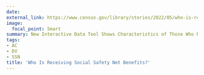 ```yaml
---
date:
external_link: https://www.census.gov/library/stories/2022/05/who-is-receiving-social-safety-net-benefits.html
image:
  focal_point: Smart
summary: New Interactive Data Tool Shows Characteristics of Those Who Receive Assistance From Government Programs
tags:
- AC
- DV
- SSN
title: 'Who Is Receiving Social Safety Net Benefits?'
---
```

